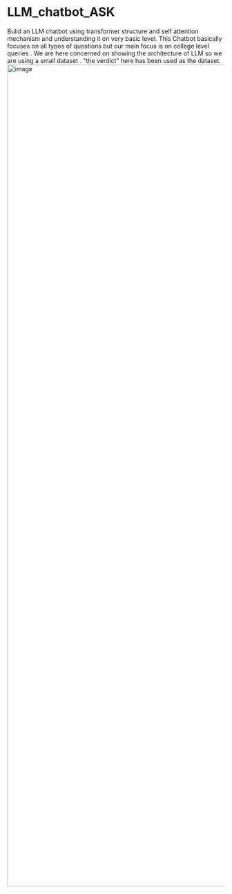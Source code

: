 # LLM_chatbot_ASK
Bulid an LLM chatbot using transformer structure and self attention mechanism and understanding it on very basic level. This Chatbot basically focuses on all types of questions but our main focus is on college level queries . We are here concerned on showing the architecture of LLM so we are using a small dataset . "the verdict" here has been used as the dataset.
                                      <img width="1024" height="1900" alt="image" src="https://github.com/user-attachments/assets/34592c5f-343c-4bc7-902a-245f73c0dd2c" />

